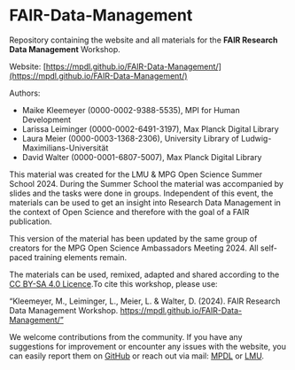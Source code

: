 # FAIR-Data-Management

Repository containing the website and all materials for the **FAIR Research Data Management** Workshop. 

Website: [https://mpdl.github.io/FAIR-Data-Management/](https://mpdl.github.io/FAIR-Data-Management/)

Authors: 
- Maike Kleemeyer (0000-0002-9388-5535), MPI for Human Development
- Larissa Leiminger (0000-0002-6491-3197), Max Planck Digital Library 
- Laura Meier (0000-0003-1368-2306), University Library of Ludwig-Maximilians-Universität
- David Walter (0000-0001-6807-5007), Max Planck Digital Library 

This material was created for the LMU & MPG Open Science Summer School 2024. During the Summer School the material was accompanied by slides and the tasks were done in groups. Independent of this event, the materials can be used to get an insight into Research Data Management in the context of Open Science and therefore with the goal of a FAIR publication. 

This version of the material has been updated by the same group of creators for the MPG Open Science Ambassadors Meeting 2024. All self-paced training elements remain. 

The materials can be used, remixed, adapted and shared according to the [CC BY-SA 4.0 Licence](https://creativecommons.org/licenses/by-sa/4.0/).To cite this workshop, please use:

“Kleemeyer, M., Leiminger, L., Meier, L. & Walter, D. (2024). FAIR Research Data Management Workshop. https://mpdl.github.io/FAIR-Data-Management/”

We welcome contributions from the community. If you have any suggestions for improvement or encounter any issues with the website, you can easily report them on [GitHub](https://github.com/MPDL/FAIR-Data-Management/issues/new) or reach out via mail: [MPDL](mailto:osip@mpdl.mpg.de) or [LMU](mailto:rdm@ub.uni-muenchen.de).
